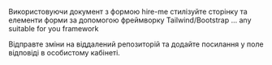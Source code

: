 Використовуючи документ з формою hire-me стилізуйте сторінку та елементи форми за допомогою фреймворку Tailwind/Bootstrap ... any suitable for you framework

Відправте зміни на віддалений репозиторій та додайте посилання у поле відповіді в особистому кабінеті.

